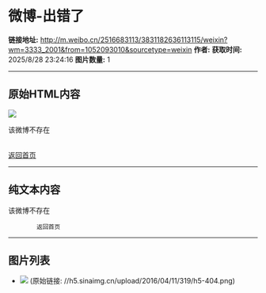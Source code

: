 # 微博-出错了

**链接地址:** http://m.weibo.cn/2516683113/3831182636113115/weixin?wm=3333_2001&from=1052093010&sourcetype=weixin
**作者:** 
**获取时间:** 2025/8/28 23:24:16
**图片数量:** 1

---

## 原始HTML内容


<div class="h5-4box">
		<div class="h5-4img">
			<img src="./images/image_1.jpg">
		</div>
    <p class="h5-4con">该微博不存在</p>
    <br>
            <div class="h5-5con"><a href="/">返回首页</a></div>    </div>




---

## 纯文本内容

该微博不存在
    
            返回首页

---

## 图片列表

- ![](./images/image_1.jpg) (原始链接: //h5.sinaimg.cn/upload/2016/04/11/319/h5-404.png)
